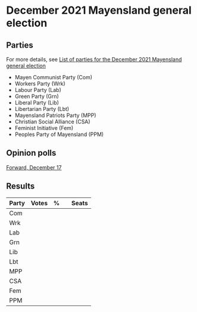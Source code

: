 # December 2021 Mayensland general election

## Parties
For more details, see [List of parties for the December 2021 Mayensland general election](election_2021-12_parties.md)

- Mayen Communist Party (Com)
- Workers Party (Wrk)
- Labour Party (Lab)
- Green Party (Grn)
- Liberal Party (Lib)
- Libertarian Party (Lbt)
- Mayensland Patriots Party (MPP)
- Christian Social Alliance (CSA)
- Feminist Initiative (Fem)
- Peoples Party of Mayensland (PPM)

## Opinion polls

[Forward, December 17](poll_Forward_20211217.md)

## Results

| Party | Votes | % |  | Seats |
|-------|------:|--:|:-|------:|
| Com | | | | |
| Wrk | | | | |
| Lab | | | | |
| Grn | | | | |
| Lib | | | | |
| Lbt | | | | |
| MPP | | | | |
| CSA | | | | |
| Fem | | | | |
| PPM | | | | |
